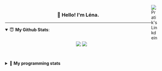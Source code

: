 <!--
<a href="https://twitter.com" target="_blank" rel="nofollow">
 <img align="right" alt="Pratik's Twitter" width="22px" src="https://cdn.jsdelivr.net/npm/simple-icons@v3/icons/twitter.svg" />
</a> 

-->
<a href="https://www.linkedin.com/in/lenagiacalone/" target="_blank" rel="nofollow">
 <img align="right" alt="Pratik's Linkdein" width="22px" src="https://cdn.jsdelivr.net/npm/simple-icons@v3/icons/linkedin.svg" />
</a>



<h3 align="center">👋 Hello! I'm Léna.</h3>

---

<!--
**lgiacalo/lgiacalo** is a ✨ _special_ ✨ repository because its `README.md` (this file) appears on your GitHub profile.

Here are some ideas to get you started:

- 🔭 I’m currently working on ...
- 🌱 I’m currently learning ...
- 👯 I’m looking to collaborate on ...
- 🤔 I’m looking for help with ...
- 💬 Ask me about ...
- 📫 How to reach me: ...
- 😄 Pronouns: ...
- ⚡ Fun fact: ...
-->

<details open>
 <summary> 😇 <b>My Github Stats</b>: </summary>
<br>
<p align = "center">
  <img src = "https://github-readme-stats.vercel.app/api?username=lgiacalo&show_icons=true&theme=nord" width="420">
  <img src = "https://github-readme-stats.vercel.app/api/top-langs/?username=lgiacalo&layout=compact&theme=nord">
</p>
 
<br>
<p align = "center">
  <imp src = "https://github-readme-stats.vercel.app/api/wakatime?username=lgiacalo&theme=nord">
</p>

</details>

<details>
 <summary>🤖 <b>My programming stats</b></summary>
 <br>
 
<!--START_SECTION:waka-->
![Lines of code](https://img.shields.io/badge/From%20Hello%20World%20I%27ve%20Written-999077%20lines%20of%20code-blue)

**🐱 My Github Data** 

> 🏆 982 Contributions in the Year 2021
 > 
> 📦 297.0 kB Used in Github's Storage 
 > 
> 🚫 Not Opted to Hire
 > 
> 📜 44 Public Repositories 
 > 
> 🔑 33 Private Repositories  
 > 
**I'm an Early 🐤** 

```text
🌞 Morning    234 commits    ████░░░░░░░░░░░░░░░░░░░░░   16.91% 
🌆 Daytime    545 commits    █████████░░░░░░░░░░░░░░░░   39.38% 
🌃 Evening    503 commits    █████████░░░░░░░░░░░░░░░░   36.34% 
🌙 Night      102 commits    █░░░░░░░░░░░░░░░░░░░░░░░░   7.37%

```
📅 **I'm Most Productive on Thursday** 

```text
Monday       210 commits    ███░░░░░░░░░░░░░░░░░░░░░░   15.17% 
Tuesday      161 commits    ███░░░░░░░░░░░░░░░░░░░░░░   11.63% 
Wednesday    279 commits    █████░░░░░░░░░░░░░░░░░░░░   20.16% 
Thursday     283 commits    █████░░░░░░░░░░░░░░░░░░░░   20.45% 
Friday       204 commits    ███░░░░░░░░░░░░░░░░░░░░░░   14.74% 
Saturday     81 commits     █░░░░░░░░░░░░░░░░░░░░░░░░   5.85% 
Sunday       166 commits    ███░░░░░░░░░░░░░░░░░░░░░░   11.99%

```


📊 **This Week I Spent My Time On** 

```text
⌚︎ Time Zone: Europe/Paris

💬 Programming Languages: 
JavaScript               19 hrs              ████████████████████░░░░░   82.93% 
Bash                     1 hr 47 mins        ██░░░░░░░░░░░░░░░░░░░░░░░   7.85% 
Other                    1 hr 7 mins         █░░░░░░░░░░░░░░░░░░░░░░░░   4.91% 
JSON                     33 mins             ░░░░░░░░░░░░░░░░░░░░░░░░░   2.41% 
Markdown                 21 mins             ░░░░░░░░░░░░░░░░░░░░░░░░░   1.55%

🔥 Editors: 
VS Code                  22 hrs 55 mins      █████████████████████████   100.0%

🐱‍💻 Projects: 
pappers-engine           20 hrs 28 mins      ██████████████████████░░░   89.3% 
testMDS                  1 hr 46 mins        ██░░░░░░░░░░░░░░░░░░░░░░░   7.73% 
works                    21 mins             ░░░░░░░░░░░░░░░░░░░░░░░░░   1.55% 
pappers                  8 mins              ░░░░░░░░░░░░░░░░░░░░░░░░░   0.6% 
pappers-importers        7 mins              ░░░░░░░░░░░░░░░░░░░░░░░░░   0.54%

💻 Operating System: 
Mac                      22 hrs 55 mins      █████████████████████████   100.0%

```

**I Mostly Code in C** 

```text
C                        26 repos            ████████░░░░░░░░░░░░░░░░░   32.5% 
JavaScript               15 repos            ████░░░░░░░░░░░░░░░░░░░░░   18.75% 
HTML                     8 repos             ██░░░░░░░░░░░░░░░░░░░░░░░   10.0% 
Shell                    8 repos             ██░░░░░░░░░░░░░░░░░░░░░░░   10.0% 
C++                      4 repos             █░░░░░░░░░░░░░░░░░░░░░░░░   5.0%

```


**Timeline**

![Chart not found](https://raw.githubusercontent.com/lgiacalo/lgiacalo/main/charts/bar_graph.png) 


 Last Updated on 20/08/2021
<!--END_SECTION:waka-->

</details>
